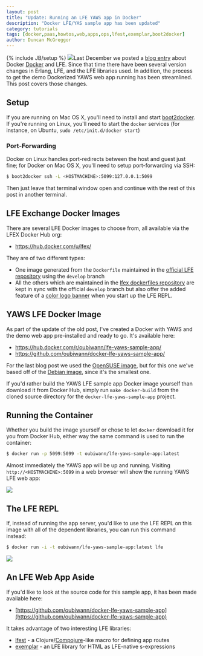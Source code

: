 ```yaml
---
layout: post
title: "Update: Running an LFE YAWS app in Docker"
description: "Docker LFE/YAS sample app has been updated"
category: tutorials
tags: [docker,paas,howtos,web,apps,ops,lfest,exemplar,boot2docker]
author: Duncan McGreggor
---
```

{% include JB/setup %}
<a href="/assets/images/posts/DockerLogo.png"><img class="left thumb" src="{{ site.base_url }}/assets/images/posts/DockerLogo.png" /></a>Last December we posted a
[blog entry](/tutorials/2014/12/07/1837-running-lfe-in-docker/)
about Docker
[Docker](https://www.docker.com/) and LFE. Since that time there have been
several version changes in Erlang, LFE, and the LFE libraries used. In addition,
the process to get the demo Dockerized YAWS web app running has been streamlined.
This post covers those changes.


## Setup

If you are running on Mac OS X, you'll need to install and start
[boot2docker](http://boot2docker.io/). If you're running on Linux,
you'll need to start the ``docker`` services (for instance, on Ubuntu,
``sudo /etc/init.d/docker start``)


### Port-Forwarding

Docker on Linux handles port-redirects between the host and guest just fine;
for Docker on Mac OS X, you'll need to setup port-forwarding via SSH:

```bash
$ boot2docker ssh -L <HOSTMACHINE>:5099:127.0.0.1:5099
```

Then just leave that terminal window open and continue with the rest of this
post in another terminal.


## LFE Exchange Docker Images

There are several LFE Docker images to choose from, all available via the
LFEX Docker Hub org:
 * https://hub.docker.com/u/lfex/

They are of two different types:
 * One image generated from the ``Dockerfile`` maintained in the
   [official LFE repository](https://github.com/rvirding/lfe/) using the ``develop``
   branch
 * All the others which are maintained in the
  [lfex dockerfiles repository](https://github.com/lfex/dockerfiles) are kept in
  sync with the official ``develop`` branch but also offer the added
  feature of a [color logo banner](https://github.com/rvirding/lfe/pull/116)
  when you start up the LFE REPL.


## YAWS LFE Docker Image

As part of the update of the old post, I've created a Docker with YAWS and
the demo web app pre-installed and ready to go. It's available here:
 * https://hub.docker.com/r/oubiwann/lfe-yaws-sample-app/
 * https://github.com/oubiwann/docker-lfe-yaws-sample-app/

For the last blog post we used the
[OpenSUSE image](https://hub.docker.com/r/lfex/opensuse/), but for this one
we've based off of the [Debian image](https://hub.docker.com/r/lfex/debian/),
since it's the smallest one.

If you'd rather build the YAWS LFE sample app Docker image yourself than
download it from Docker Hub, simply run ``make docker-build`` from the cloned
source directory for the ``docker-lfe-yaws-sample-app`` project.


## Running the Container

Whether you build the image yourself or chose to let ``docker`` download it for
you from Docker Hub, either way the same command is used to run the container:

```bash
$ docker run -p 5099:5099 -t oubiwann/lfe-yaws-sample-app:latest
```

Almost immediately the YAWS app will be up and running. Visiting
``http://<HOSTMACHINE>:5099`` in a web browser will show the running YAWS LFE
web app:

<img src="{{ site.base_url }}/assets/images/posts/docker-lfe-sample-app-main-page.png" />


## The LFE REPL

If, instead of running the app server, you'd like to use the LFE REPL on this
image with all of the dependent libraries, you can run this command instead:

```bash
$ docker run -i -t oubiwann/lfe-yaws-sample-app:latest lfe
```

<img src="{{ site.base_url }}/assets/images/posts/lfe-color-banner.png" />


## An LFE Web App Aside

If you'd like to look at the source code for this sample app, it has been
made available here:

 * [https://github.com/oubiwann/docker-lfe-yaws-sample-app](https://github.com/oubiwann/docker-lfe-yaws-sample-app)

It takes advantage of two interesting LFE libraries:

 * [lfest](https://github.com/lfex/lfest) - a
   Clojure/[Compojure](https://github.com/weavejester/compojure)-like
   macro for defining app routes
 * [exemplar](https://github.com/lfex/exemplar) - an LFE library for HTML as
   LFE-native s-expressions
